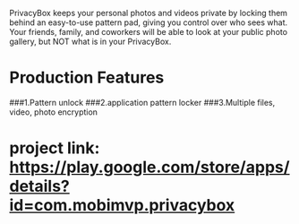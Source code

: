  PrivacyBox keeps your personal photos and videos private by locking them behind an easy-to-use pattern pad, giving you control over who sees what. Your friends, family, and coworkers will be able to look at your public photo gallery, but NOT what is in your PrivacyBox.
  
 # Production Features
  ###1.Pattern unlock
  ###2.application pattern locker
  ###3.Multiple files, video, photo encryption
  
 # project link: https://play.google.com/store/apps/details?id=com.mobimvp.privacybox
